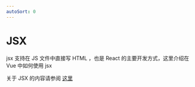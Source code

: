 ```yaml
---
autoSort: 0
---
```


# JSX

jsx 支持在 JS 文件中直接写 HTML ，也是 React 的主要开发方式，这里介绍在 Vue 中如何使用 jsx

关于 JSX 的内容请参阅 [这里](http://www.zhangxiao.cool/jsx_in_vue.html)
